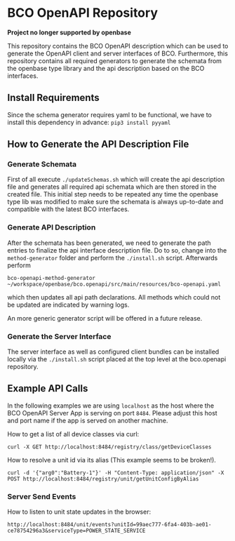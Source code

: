 # BCO OpenAPI Repository

**Project no longer supported by openbase**

This repository contains the BCO OpenAPI description which can be used to generate the OpenAPI client and server interfaces of BCO.
Furthermore, this repository contains all required generators to generate the schemata from the openbase type library and the api description based on the BCO interfaces. 

## Install Requirements

Since the schema generator requires yaml to be functional, we have to install this dependency in advance:
```pip3 install pyyaml```

## How to Generate the API Description File

### Generate Schemata

First of all execute ```./updateSchemas.sh``` which will create the api description file and generates all required api schemata which are then stored in the created file.
This initial step needs to be repeated any time the openbase type lib was modified to make sure the schemata is always up-to-date and compatible with the latest BCO interfaces.

### Generate API Description

After the schemata has been generated, we need to generate the path entries to finalize the api interface description file.
Do to so, change into the ```method-generator``` folder and perform the ```./install.sh``` script. Afterwards perform
```
bco-openapi-method-generator ~/workspace/openbase/bco.openapi/src/main/resources/bco-openapi.yaml
```
which then updates all api path declarations.
All methods which could not be updated are indicated by warning logs.

An more generic generator script will be offered in a future release.

### Generate the Server Interface

The server interface as well as configured client bundles can be installed locally via the ```./install.sh``` script placed at the top level at the bco.openapi repository.

## Example API Calls

In the following examples we are using ```localhost``` as the host where the BCO OpenAPI Server App is serving on port ```8484```.
Please adjust this host and port name if the app is served on another machine.

How to get a list of all device classes via curl:
```
curl -X GET http://localhost:8484/registry/class/getDeviceClasses
```


How to resolve a unit id via its alias (This example seems to be broken!).
```
curl -d '{"arg0":"Battery-1"}' -H "Content-Type: application/json" -X POST http://localhost:8484/registry/unit/getUnitConfigByAlias
```

### Server Send Events

How to listen to unit state updates in the browser:
```
http://localhost:8484/unit/events?unitId=99aec777-6fa4-403b-ae01-ce78754296a3&serviceType=POWER_STATE_SERVICE
```
